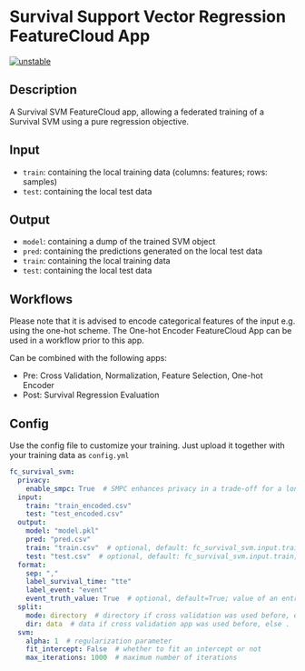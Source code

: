 # Survival Support Vector Regression FeatureCloud App

[![unstable](http://badges.github.io/stability-badges/dist/unstable.svg)](http://github.com/badges/stability-badges)

## Description
A Survival SVM FeatureCloud app, allowing a federated training of a Survival SVM using a pure regression objective.

## Input
- `train`: containing the local training data (columns: features; rows: samples)
- `test`: containing the local test data

## Output
- `model`: containing a dump of the trained SVM object
- `pred`: containing the predictions generated on the local test data
- `train`: containing the local training data
- `test`: containing the local test data

## Workflows
Please note that it is advised to encode categorical features of the input e.g. using the one-hot scheme.
The One-hot Encoder FeatureCloud App can be used in a workflow prior to this app.

Can be combined with the following apps:
- Pre: Cross Validation, Normalization, Feature Selection, One-hot Encoder
- Post: Survival Regression Evaluation

## Config
Use the config file to customize your training. Just upload it together with your training data as `config.yml`
```yml
fc_survival_svm:
  privacy:
    enable_smpc: True  # SMPC enhances privacy in a trade-off for a longer runtime, by only sending masked output to the aggregator.
  input:
    train: "train_encoded.csv"
    test: "test_encoded.csv"
  output:
    model: "model.pkl"
    pred: "pred.csv"
    train: "train.csv"  # optional, default: fc_survival_svm.input.train; filename name for a copy of the train input
    test: "test.csv"  # optional, default: fc_survival_svm.input.train; filename name for a copy of the test input
  format:
    sep: ","
    label_survival_time: "tte"
    label_event: "event"
    event_truth_value: True  # optional, default=True; value of an entry in the event column when a event occurred
  split:
    mode: directory  # directory if cross validation was used before, else file
    dir: data  # data if cross validation app was used before, else .
  svm:
    alpha: 1  # regularization parameter
    fit_intercept: False  # whether to fit an intercept or not
    max_iterations: 1000  # maximum number of iterations
```
